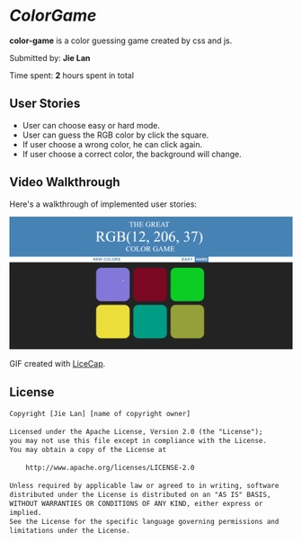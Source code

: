 #  *ColorGame*

**color-game** is a color guessing game created by css and js.

Submitted by: **Jie Lan**

Time spent: **2** hours spent in total

## User Stories
* User can choose easy or hard mode.
* User can guess the RGB color by click the square.
* If user choose a wrong color, he can click again.
* If user choose a correct color, the background will change.



## Video Walkthrough 

Here's a walkthrough of implemented user stories:

<img src='view.gif' title='Video Walkthrough' width='' alt='Video Walkthrough' />

GIF created with [LiceCap](http://www.cockos.com/licecap/).



## License

    Copyright [Jie Lan] [name of copyright owner]

    Licensed under the Apache License, Version 2.0 (the "License");
    you may not use this file except in compliance with the License.
    You may obtain a copy of the License at

        http://www.apache.org/licenses/LICENSE-2.0

    Unless required by applicable law or agreed to in writing, software
    distributed under the License is distributed on an "AS IS" BASIS,
    WITHOUT WARRANTIES OR CONDITIONS OF ANY KIND, either express or implied.
    See the License for the specific language governing permissions and
    limitations under the License.
